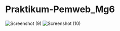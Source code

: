 # Praktikum-Pemweb_Mg6

![Screenshot (9)](https://user-images.githubusercontent.com/93307988/207062907-4ca07c55-ac85-42c2-86b8-6cd2909349ed.png)
![Screenshot (10)](https://user-images.githubusercontent.com/93307988/207062997-d20c586f-4877-4b80-b1a7-f4e73594e314.png)

